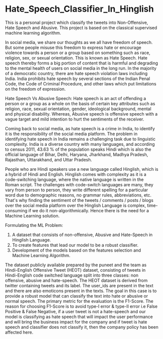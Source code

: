 # Hate_Speech_Classifier_In_Hinglish
This is a personal project which classify the tweets into Non-Offensive, Hate Speech and Abusive. This project is based on the classical supervised machine learning algorithm. 

In social media, we share our thoughts as we all have freedom of speech. But some people misuse this freedom to express hate or encourage violence towards a person or a group based on something such as race, religion, sex, or sexual orientation. This is known as Hate Speech. Hate speech thereby forms a big portion of content that is harmful and degrading to the mental health of users on social media in the long run. In the majority of a democratic country, there are hate speech violation laws including India. India prohibits hate speech by several sections of the Indian Penal Code, the Code of Criminal Procedure, and other laws which put limitations on the freedom of expression.

Hate Speech Vs Abusive Speech:
Hate speech is an act of offending a person or a group as a whole on the basis of certain key attributes such as religion, race, sexual orientation, gender, ideological background, mental and physical disability. Whereas, Abusive speech is offensive speech with a vague target and mild intention to hurt the sentiments of the receiver.

Coming back to social media, as hate speech is a crime in India, to identify it is the responsibility of the social media platform. The problem in identifying hate speech in India remains a challenging task due to linguistic complexity. India is a diverse country with many languages, and according to census 2011, 43.63 % of the population speaks Hindi which is also the official language of Bihar, Delhi, Haryana, Jharkhand, Madhya Pradesh, Rajasthan, Uttarakhand, and Uttar Pradesh.

People who are Hindi speakers use a new language called Hinglish, which is a hybrid of Hindi and English. Hinglish comes with complexity as it is a code-switching language, where the native language is written in the Roman script. The challenges with code-switch languages are many, they vary from person to person, they write different spelling for a particular word due to demographic reasons, no grammar rules, abbreviations, etc. That's why finding the sentiment of the tweets / comments / posts / blogs over the social media platform over the Hinglish Language is complex, time-consuming if we do it non-algorithmically. Hence there is the need for a Machine Learning solution.

Formulating the ML Problem:
1. A dataset that consists of non-offensive, Abusive and Hate-Speech in Hinglish Language.
2. To create features that lead our model to be a robust classifier.
3. Development of the models based on the features selection and Machine Learning Algorithm.

The dataset publicly available prepared by the puneet and the team as Hindi-English Offensive Tweet (HEOT) dataset, consisting of tweets in Hindi-English code switched language split into three classes: non offensive, abusive and hate-speech. The HEOT dataset is derived from twitter containing tweets and its label. The user_ids are present in the text and there are also emoticons present in the texts. The goal in this case is to provide a robust model that can classify the text into hate or abusive or normal speech. The primary metric for the evaluation is the F1-Score. The reason for choosing F1-Score is to avoid type-I error & type-II error i.e False Positive & False Negative, if a user tweet is not a hate-speech and our model is classifying as hate speech that will impact the user performance and will bring the business impact for the company and if tweet is hate speech and classifier does not classify it, then the company policy has been affected here.
